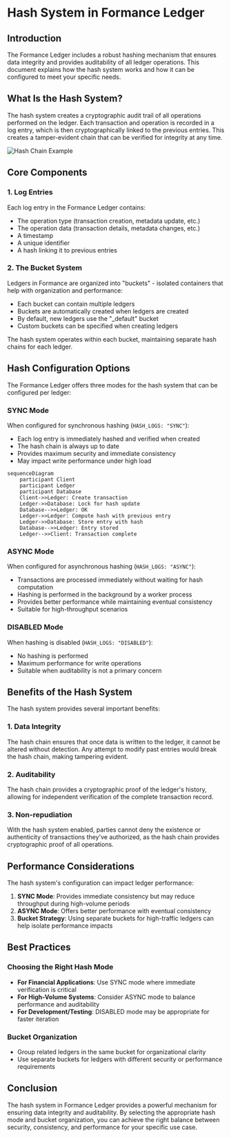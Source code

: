 # Hash System in Formance Ledger

## Introduction

The Formance Ledger includes a robust hashing mechanism that ensures data integrity and provides auditability of all ledger operations. This document explains how the hash system works and how it can be configured to meet your specific needs.

## What Is the Hash System?

The hash system creates a cryptographic audit trail of all operations performed on the ledger. Each transaction and operation is recorded in a log entry, which is then cryptographically linked to the previous entries. This creates a tamper-evident chain that can be verified for integrity at any time.

![Hash Chain Example](https://mermaid.ink/img/pako:eNpdkE1qwzAQha8itJpC_LNxE5INdNFFF7EXQnVGsUa2hGQnGJN70Cl6sY7cILZDKHQhNN-b9-aNJoTGNBIRzftJqEG3oI3YXSdnVLbZYwxw-9WzS9KRJBxZx8JKtg52K63mj_ECPI9YdXMrVZflSx4sTmJYc5bmpnPNXHn5YEa2H9T_OUelB9MobfXzWDhsrWkRZ0iSA3dfpg_t9A0czzEOHk4qpDGUzJPZAWZb5DtVp0OovRx16GVr1X7e_bx8FdxjXAkjuWzVOFdCNR_ZqGqPcUfyjC9H7l2AUVB0qhEDxnrKB1QaNaJvR-0lZinifPULUa9nww?type=png)

## Core Components

### 1. Log Entries

Each log entry in the Formance Ledger contains:
- The operation type (transaction creation, metadata update, etc.)
- The operation data (transaction details, metadata changes, etc.)
- A timestamp
- A unique identifier
- A hash linking it to previous entries

### 2. The Bucket System

Ledgers in Formance are organized into "buckets" - isolated containers that help with organization and performance:

- Each bucket can contain multiple ledgers
- Buckets are automatically created when ledgers are created
- By default, new ledgers use the "_default" bucket
- Custom buckets can be specified when creating ledgers

The hash system operates within each bucket, maintaining separate hash chains for each ledger.

## Hash Configuration Options

The Formance Ledger offers three modes for the hash system that can be configured per ledger:

### SYNC Mode

When configured for synchronous hashing (`HASH_LOGS: "SYNC"`):
- Each log entry is immediately hashed and verified when created
- The hash chain is always up to date
- Provides maximum security and immediate consistency
- May impact write performance under high load

```mermaid
sequenceDiagram
    participant Client
    participant Ledger
    participant Database
    Client->>Ledger: Create transaction
    Ledger->>Database: Lock for hash update
    Database-->>Ledger: OK
    Ledger->>Ledger: Compute hash with previous entry
    Ledger->>Database: Store entry with hash
    Database-->>Ledger: Entry stored
    Ledger-->>Client: Transaction complete
```

### ASYNC Mode

When configured for asynchronous hashing (`HASH_LOGS: "ASYNC"`):
- Transactions are processed immediately without waiting for hash computation
- Hashing is performed in the background by a worker process
- Provides better performance while maintaining eventual consistency
- Suitable for high-throughput scenarios

### DISABLED Mode

When hashing is disabled (`HASH_LOGS: "DISABLED"`):
- No hashing is performed
- Maximum performance for write operations
- Suitable when auditability is not a primary concern

## Benefits of the Hash System

The hash system provides several important benefits:

### 1. Data Integrity

The hash chain ensures that once data is written to the ledger, it cannot be altered without detection. Any attempt to modify past entries would break the hash chain, making tampering evident.

### 2. Auditability

The hash chain provides a cryptographic proof of the ledger's history, allowing for independent verification of the complete transaction record.

### 3. Non-repudiation

With the hash system enabled, parties cannot deny the existence or authenticity of transactions they've authorized, as the hash chain provides cryptographic proof of all operations.

## Performance Considerations

The hash system's configuration can impact ledger performance:

1. **SYNC Mode**: Provides immediate consistency but may reduce throughput during high-volume periods
2. **ASYNC Mode**: Offers better performance with eventual consistency
3. **Bucket Strategy**: Using separate buckets for high-traffic ledgers can help isolate performance impacts

## Best Practices

### Choosing the Right Hash Mode

- **For Financial Applications**: Use SYNC mode where immediate verification is critical
- **For High-Volume Systems**: Consider ASYNC mode to balance performance and auditability
- **For Development/Testing**: DISABLED mode may be appropriate for faster iteration

### Bucket Organization

- Group related ledgers in the same bucket for organizational clarity
- Use separate buckets for ledgers with different security or performance requirements

## Conclusion

The hash system in Formance Ledger provides a powerful mechanism for ensuring data integrity and auditability. By selecting the appropriate hash mode and bucket organization, you can achieve the right balance between security, consistency, and performance for your specific use case. 